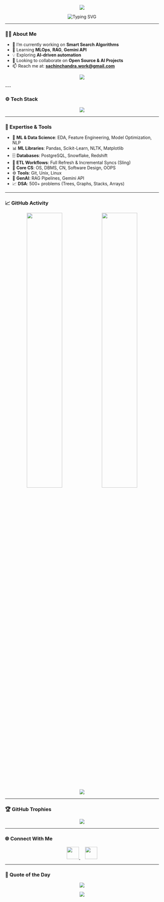 <!-- Banner -->
<p align="center">
  <img src="https://capsule-render.vercel.app/api?type=waving&color=0:00c6ff,100:0072ff&height=200&section=header&text=Sachin%20Chandra%20👋&fontSize=40&fontColor=ffffff&animation=fadeIn" />
</p>

<!-- Typing Animation -->
<p align="center">
  <img src="https://readme-typing-svg.herokuapp.com?font=Fira+Code&size=25&duration=3000&pause=1000&center=true&vCenter=true&multiline=true&width=600&height=100&lines=Hi+I'm+Sachin+Chandra+🚀;AI+Enthusiast+%7C+Full+Stack+Learner+%7C+DSA+Geek;Let's+build+cool+things+together!" alt="Typing SVG" />
</p>

---

### 👨‍💻 About Me

- 🔭 I’m currently working on **Smart Search Algorithms**
- 🌱 Learning **MLOps**, **RAG**, **Gemini API**
- 💡 Exploring **AI-driven automation**
- 👯 Looking to collaborate on **Open Source & AI Projects**
- 📫 Reach me at: **sachinchandra.work@gmail.com**

<p align="center">
  <a href="https://your-resume-link.com" target="_blank">
    <img src="https://img.shields.io/badge/Resume-View-blue?style=for-the-badge&logo=google-drive&logoColor=white" />
  </a>
</p>
---

### ⚙️ Tech Stack

<p align="center">
  <img src="https://skillicons.dev/icons?i=python,cpp,java,flask,django,git,linux,postgresql,aws,html,css,js,react" />
</p>

---

### 🧠 Expertise & Tools

- 🧠 **ML & Data Science**: EDA, Feature Engineering, Model Optimization, NLP  
- 📊 **ML Libraries**: Pandas, Scikit-Learn, NLTK, Matplotlib  
- 🗄️ **Databases**: PostgreSQL, Snowflake, Redshift  
- 🔄 **ETL Workflows**: Full Refresh & Incremental Syncs (Sling)  
- 🧰 **Core CS**: OS, DBMS, CN, Software Design, OOPS  
- ⚙️ **Tools**: Git, Unix, Linux  
- 🤖 **GenAI**: RAG Pipelines, Gemini API  
- 📈 **DSA**: 500+ problems (Trees, Graphs, Stacks, Arrays)

---

### 📈 GitHub Activity

<p align="center">
  <img width="48%" src="https://github-readme-stats.vercel.app/api?username=SachinChandra2022&show_icons=true&theme=radical&hide_border=true" />
  <img width="48%" src="https://github-readme-streak-stats.herokuapp.com/?user=SachinChandra2022&theme=radical&hide_border=true" />
</p>

<p align="center">
  <img src="https://github-readme-activity-graph.vercel.app/graph?username=SachinChandra2022&theme=react-dark&bg_color=1F222E&hide_border=true" />
</p>

---

### 🏆 GitHub Trophies

<p align="center">
  <img src="https://github-profile-trophy.vercel.app/?username=SachinChandra2022&theme=onestar&no-frame=true&row=1&column=7" />
</p>

---

### 🌐 Connect With Me

<p align="center">
  <a href="https://www.linkedin.com/in/sachin-chandra-442349246/" target="_blank">
    <img src="https://skillicons.dev/icons?i=linkedin" width="40" />
  </a>
  &nbsp;&nbsp;&nbsp;
  <a href="mailto:sachinchandra.work@gmail.com">
    <img src="https://skillicons.dev/icons?i=gmail" width="40" />
  </a>
</p>

---

### 💬 Quote of the Day

<p align="center">
  <img src="https://quotes-github-readme.vercel.app/api?type=horizontal&theme=merko" />
</p>

<!-- Footer Banner -->
<p align="center">
  <img src="https://capsule-render.vercel.app/api?type=waving&color=0:0072ff,100:00c6ff&height=120&section=footer"/>
</p>